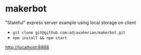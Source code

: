 # makerbot

"Stateful" express server example using local storage on client

* `git clone git@github.com:adjavaherian/makerbot.git`
* `npm install && npm start`

[http://localhost:8888](http://localhost:8888)
